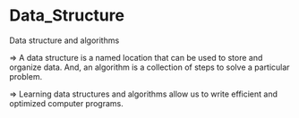 # Data_Structure

Data structure and algorithms

=> A data structure is a named location that can be used to store and organize data. And, an algorithm is a collection of steps to    solve a particular problem. 

=> Learning data structures and algorithms allow us to write efficient and optimized computer programs.